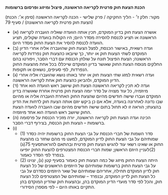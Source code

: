 **הכנת הצעת חוק פרטית לקריאה הראשונה, פיצול ומיזוג ופרסום ברשומות**

(מקור: חלק ז׳ - הליך החקיקה / פרק שלישי - הכנה לקריאה הראשונה (סימן א׳: הכנת הצעת חוק פרטית לקריאה הראשונה) / סעיף 79)
 * (א) אושרה הצעת חוק בדיון המוקדם, תכין אותה הוועדה שאליה הועברה לקריאה הראשונה או תציע לכנסת להסירה מסדר היום; היו הקולות בוועדה שקולים, תציע הוועדה לכנסת להסיר את הצעת החוק מסדר היום.
 * (ב) ועדה רשאית, באישור הכנסת, לפצל הצעת חוק שהועברה אליה אחרי הדיון המוקדם לשתי הצעות חוק או יותר, כך שיובאו כהצעות חוק נפרדות לקריאה הראשונה; הצעת הפיצול תונח על שולחן הכנסת עם דברי הסבר, ויפורטו בהם החלקים מנוסח הצעת החוק שאושר בדיון המוקדם שייכללו בכל אחת מהצעות החוק הנפרדות, לפי סעיפים, נושאים או תקופות.
 * (ג) ועדה רשאית למזג שתי הצעות חוק או יותר באותו נושא שהועברו אליה אחרי הדיון המוקדם, ולהביאן כהצעת חוק אחת לקריאה הראשונה.
 * (ד) ועדה לא תכין לקריאה הראשונה הצעת חוק שיושב ראש הוועדה הוא אחד מיוזמיה, כל עוד מצויה על סדר יומה הצעת חוק פרטית אחרת שאושרה בדיון המוקדם ועברו שישה חודשים מהיום שהצעת החוק האחרת הועברה אליה או מהיום שבו נדונה לאחרונה בוועדה, אלא אם כן ביקש יוזם אותה הצעת חוק לדחות את הדיון בהצעתו; הוראה זו לא תחול בתום שישה חודשים מהיום שבו הועברה לוועדה הצעת החוק שיושב ראש הוועדה הוא אחד מיוזמיה.
 * (ה) הכינה ועדה הצעת חוק לקריאה הראשונה, יורה מזכיר הכנסת על פרסומה ברשומות – הצעות חוק הכנסת, בצירוף דברי הסבר.
 * (ו) 
   * (1) סדר השמות של חברי הכנסת על גבי הצעת החוק ברשומות יהיה כסדר שמותיהם על גבי הצעת החוק לדיון המוקדם, למעט מי מהם שחזר בו מהצעת החוק או שאינו רשאי עוד להגיש הצעת חוק פרטית ובהתאם להוראותסעיף 75(ג)(2)לעניין היוזם הראשון; שמות חברי הכנסת המצטרפים להצעת החוק יופיעו בנפרד לפי הסדר כאמור.
   * (2) היתה הצעת החוק מיזוג של כמה הצעות חוק כאמור בסעיף קטן (ג), יצוינו על גבי הצעת החוק ברשומות שמותיהם של היוזמים הראשונים של כל הצעת חוק לדיון המוקדם תחילה, אחריהם שמותיהם של שאר היוזמים כסדרם על גבי כל הצעת חוק לדיון המוקדם, ובנפרד – שמותיהם של המצטרפים לכל הצעת חוק, והכל לפי סדר מועדי הדיון המוקדם בהן, ובהצעות חוק שהדיון המוקדם בהן התקיים באותו היום – לפי מספרן הסידורי.